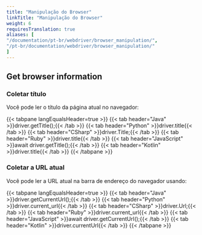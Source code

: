 ```yaml
---
title: "Manipulação do Browser"
linkTitle: "Manipulação do Browser"
weight: 6
requiresTranslation: true
aliases: [
"/documentation/pt-br/webdriver/browser_manipulation/",
"/pt-br/documentation/webdriver/browser_manipulation/"
]
---
```


## Get browser information

### Coletar título

Você pode ler o título da página atual no navegador:

{{< tabpane langEqualsHeader=true >}}
  {{< tab header="Java" >}}driver.getTitle();{{< /tab >}}
  {{< tab header="Python" >}}driver.title{{< /tab >}}
  {{< tab header="CSharp" >}}driver.Title;{{< /tab >}}
  {{< tab header="Ruby" >}}driver.title{{< /tab >}}
  {{< tab header="JavaScript" >}}await driver.getTitle();{{< /tab >}}
  {{< tab header="Kotlin" >}}driver.title{{< /tab >}}
{{< /tabpane >}}


### Coletar a URL atual

Você pode ler a URL atual na barra de endereço do navegador usando:

{{< tabpane langEqualsHeader=true >}}
{{< tab header="Java" >}}driver.getCurrentUrl();{{< /tab >}}
{{< tab header="Python" >}}driver.current_url{{< /tab >}}
{{< tab header="CSharp" >}}driver.Url;{{< /tab >}}
{{< tab header="Ruby" >}}driver.current_url{{< /tab >}}
{{< tab header="JavaScript" >}}await driver.getCurrentUrl();{{< /tab >}}
{{< tab header="Kotlin" >}}driver.currentUrl{{< /tab >}}
{{< /tabpane >}}
